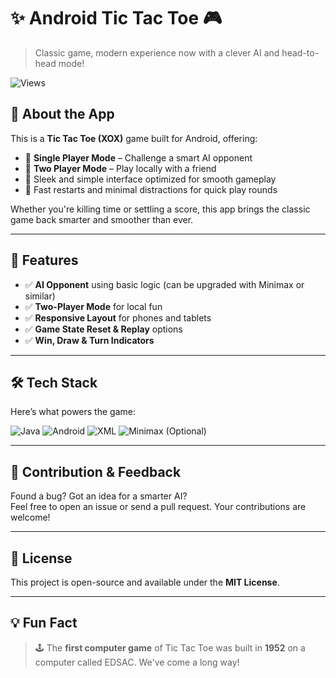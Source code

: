 # ✨ Android Tic Tac Toe 🎮  
> Classic game, modern experience now with a clever AI and head-to-head mode!

![Views](https://komarev.com/ghpvc/?username=yourusername&label=Project+Views&color=brightgreen)


## 🧠 About the App

This is a **Tic Tac Toe (XOX)** game built for Android, offering:

- 🎯 **Single Player Mode** – Challenge a smart AI opponent  
- 👥 **Two Player Mode** – Play locally with a friend  
- 📱 Sleek and simple interface optimized for smooth gameplay  
- 🔁 Fast restarts and minimal distractions for quick play rounds

Whether you're killing time or settling a score, this app brings the classic game back smarter and smoother than ever.

---
## 🚀 Features

- ✅ **AI Opponent** using basic logic (can be upgraded with Minimax or similar)
- ✅ **Two-Player Mode** for local fun
- ✅ **Responsive Layout** for phones and tablets
- ✅ **Game State Reset & Replay** options
- ✅ **Win, Draw & Turn Indicators**

---

## 🛠️ Tech Stack

Here’s what powers the game:

![Java](https://img.shields.io/badge/Java-%23ED8B00.svg?style=for-the-badge&logo=openjdk&logoColor=white)
![Android](https://img.shields.io/badge/Android-3DDC84?style=for-the-badge&logo=android&logoColor=white)
![XML](https://img.shields.io/badge/XML-E44D26?style=for-the-badge&logo=html5&logoColor=white)
![Minimax (Optional)](https://img.shields.io/badge/AI%20Logic-Minimax-blue?style=for-the-badge)

---


## 🙌 Contribution & Feedback

Found a bug? Got an idea for a smarter AI?  
Feel free to open an issue or send a pull request. Your contributions are welcome!

---

## 📄 License

This project is open-source and available under the **MIT License**.

---

## 💡 Fun Fact

> 🕹️ The **first computer game** of Tic Tac Toe was built in **1952** on a computer called EDSAC. We've come a long way!
